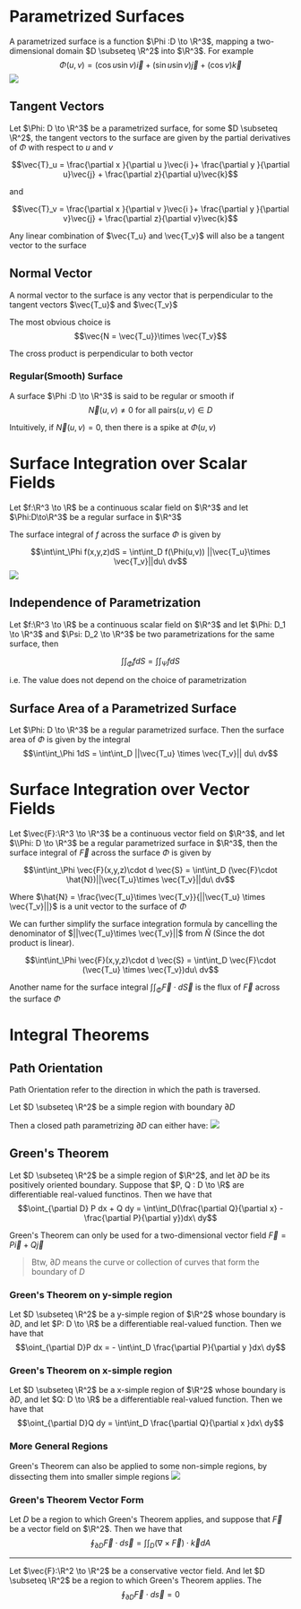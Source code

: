 # Parametrized Surfaces
A parametrized surface is a function $\Phi :D \to \R^3$, mapping a two-dimensional domain $D \subseteq \R^2$ into $\R^3$. For example
$$\Phi(u,v) = (\cos u \sin v)\vec{i} + (\sin u \sin v)\vec{j} + (\cos v) \vec{k}$$
![](./assets/imgs/4-parametrizedsurfaces.png)

## Tangent Vectors
Let $\Phi: D \to \R^3$ be a parametrized surface, for some $D \subseteq \R^2$, the tangent vectors to the surface are given by the partial derivatives of $\Phi$ with respect to $u$ and $v$

$$\vec{T}_u = \frac{\partial x }{\partial u }\vec{i }+ \frac{\partial y }{\partial u}\vec{j} + \frac{\partial z}{\partial u}\vec{k}$$

and

$$\vec{T}_v = \frac{\partial x }{\partial v }\vec{i }+ \frac{\partial y }{\partial v}\vec{j} + \frac{\partial z}{\partial v}\vec{k}$$

Any linear combination of $\vec{T_u} and \vec{T_v}$ will also be a tangent vector to the surface

## Normal Vector
A normal vector to the surface is any vector that is perpendicular to the tangent vectors $\vec{T_u}$ and $\vec{T_v}$

The most obvious choice is 
$$\vec{N = \vec{T_u}}\times \vec{T_v}$$

The cross product is perpendicular to both vector

### Regular(Smooth) Surface
A surface $\Phi :D \to \R^3$ is said to be regular or smooth if
$$\vec{N}(u,v)\neq 0 \textrm{ for all pairs}(u,v)\in D$$

Intuitively, if $\vec{N}(u,v) = 0$, then there is a spike at $\Phi(u,v)$

# Surface Integration over Scalar Fields
Let $f:\R^3 \to \R$ be a continuous scalar field on $\R^3$ and let $\Phi:D\to\R^3$ be a regular surface in $\R^3$

The surface integral of $f$ across the surface $\Phi$ is given by

$$\int\int_\Phi f(x,y,z)dS = \int\int_D f(\Phi(u,v)) ||\vec{T_u}\times \vec{T_v}||du\ dv$$
![](./assets/imgs/4-surfaceintegratyion.png)

## Independence of Parametrization
Let $f:\R^3 \to \R$ be a continuous scalar field on $\R^3$ and let $\Phi: D_1 \to \R^3$ and $\Psi: D_2 \to \R^3$ be two parametrizations for the same surface, then

$$\int\int_\Phi f dS = \int\int_\Psi f dS$$

i.e. The value does not depend on the choice of parametrization

## Surface Area of a Parametrized Surface
Let $\Phi: D \to \R^3$ be a regular parametrized surface. Then the surface area of $\Phi$ is given by the integral
$$\int\int_\Phi 1dS = \int\int_D ||\vec{T_u} \times \vec{T_v}|| du\ dv$$

# Surface Integration over Vector Fields
Let $\vec{F}:\R^3 \to \R^3$ be a continuous vector field on $\R^3$, and let $\\Phi: D \to \R^3$ be a regular parametrized surface in $\R^3$, then the surface integral of $\vec{F}$ across the surface $\Phi$ is given by

$$\int\int_\Phi \vec{F}(x,y,z)\cdot d \vec{S} = \int\int_D (\vec{F}\cdot \hat{N})||\vec{T_u}\times \vec{T_v}||du\ dv$$

Where $\hat{N} = \frac{\vec{T_u}\times \vec{T_v}}{||\vec{T_u} \times \vec{T_v}||}$ is a unit vector to the surface of $\Phi$

We can further simplify the surface integration formula by cancelling the denominator of $||\vec{T_u}\times \vec{T_v}||$ from $\hat{N}$ (Since the dot product is linear).

$$\int\int_\Phi \vec{F}(x,y,z)\cdot d \vec{S} = \int\int_D \vec{F}\cdot (\vec{T_u} \times \vec{T_v})du\ dv$$

Another name for the surface integral $\int\int_\Phi \vec{F}\cdot d \vec{S}$ is the flux of $\vec{F}$ across the surface $\Phi$

# Integral Theorems
## Path Orientation
Path Orientation refer to the direction in which the path is traversed.

Let $D \subseteq \R^2$ be a simple region with boundary $\partial D$

Then a closed path parametrizing $\partial D$ can either have:
![](./assets/imgs/4-pathorientation.png)

## Green's Theorem
Let $D \subseteq \R^2$ be a simple region of $\R^2$, and let $\partial D$ be its positively oriented boundary. Suppose that $P, Q : D \to \R$ are differentiable real-valued functinos. Then we have that
$$\oint_{\partial D} P dx + Q dy = \int\int_D(\frac{\partial Q}{\partial x} - \frac{\partial P}{\partial y})dx\ dy$$

Green's Theorem can only be used for a two-dimensional vector field $\vec{F} = P \vec{i} + Q \vec{j}$

> Btw, $\partial D$ means the curve or collection of curves that form the boundary of $D$

### Green's Theorem on y-simple region
Let $D \subseteq \R^2$ be a y-simple region of $\R^2$ whose boundary is $\partial D$, and let $P: D \to \R$ be a differentiable real-valued function. Then we have that
$$\oint_{\partial D}P dx = - \int\int_D \frac{\partial P}{\partial y }dx\ dy$$

### Green's Theorem on x-simple region
Let $D \subseteq \R^2$ be a x-simple region of $\R^2$ whose boundary is $\partial D$, and let $Q: D \to \R$ be a differentiable real-valued function. Then we have that
$$\oint_{\partial D}Q dy =  \int\int_D \frac{\partial Q}{\partial x }dx\ dy$$

### More General Regions
Green's Theorem can also be applied to some non-simple regions, by dissecting them into smaller simple regions
![](./assets/imgs/4-greentheoremmoregeneral.png)

### Green's Theorem Vector Form
Let $D$ be a region to which Green's Theorem applies, and suppose that $\vec{F}$ be a vector field on $\R^2$. Then we have that
$$\oint_{\partial D}\vec{F}\cdot d\vec{s} = \int\int_D (\nabla \times \vec{F}) \cdot \vec{k} dA$$

---
Let $\vec{F}:\R^2 \to \R^2$ be a conservative vector field. And let $D \subseteq \R^2$ be a region to which Green's Theorem applies. The
$$\oint_{\partial D} \vec{F}\cdot d\vec{s} = 0$$

